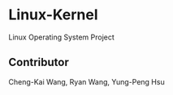 # Linux-Kernel
Linux Operating System Project

## Contributor
Cheng-Kai Wang, Ryan Wang, Yung-Peng Hsu
